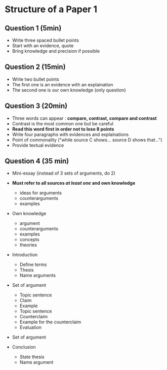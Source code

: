# Structure of a Paper 1
## Question 1 (5min)
- Write three spaced bullet points
- Start with an evidence, quote
- Bring knowledge and precision if possible
## Question 2 (15min)
- Write two bullet points
- The first one is an evidence with an explaination
- The second one is our own knowledge (only question)
## Question 3 (20min)
- Three words can appear : **compare, contrast, compare and contrast**
- Contrast is the most common one but be careful
- **Read this word first in order not to lose 8 points**
- Write four paragraphs with evidences and explainations
- Point of commonality ("while source C shows... source D shows that...")
- Provide textual evidence
## Question 4 (35 min)
- Mini-essay (instead of 3 sets of arguments, do 2)
- **Must refer to all sources *at least one* and own knowledge**
	- ideas for arguments
	- counterarguments
	- examples
- Own knowledge
	- argument
	- counterarguments
	- examples
	- concepts
	- theories

- Introduction
	- Define terms
	- Thesis
	- Name arguments
- Set of argument
	- Topic sentence
	- Claim
	- Example
	- Topic sentence
	- Counterclaim
	- Example for the counterclaim
	- Evaluation
- Set of argument
- Conclusion
	- State thesis
	- Name argument